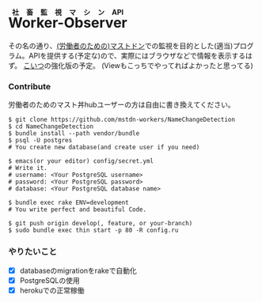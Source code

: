 # <ruby>Worker-Observer<rp>（</rp><rt>社畜監視マシンAPI</rt><rp>）</rp></ruby>
その名の通り、[(労働者のための)マストドン](https://mstdn-workers.com/about)での監視を目的とした(適当)プログラム。APIを提供する(予定な)ので、実際にはブラウザなどで情報を表示するはず。
[こいつ](https://github.com/mstdn-workers/NameChangeDetection)の強化版の予定。
(Viewもこっちでやってればよかったと思ってる)

### Contribute
労働者のためのマスト丼hubユーザーの方は自由に書き換えてください。

``` shell
$ git clone https://github.com/mstdn-workers/NameChangeDetection
$ cd NameChangeDetection
$ bundle install --path vendor/bundle
$ psql -U postgres
# You create new database(and create user if you need)

$ emacs(or your editor) config/secret.yml
# Write it.
# username: <Your PostgreSQL username>
# password: <Your PostgreSQL password>
# database: <Your PostgreSQL database name>

$ bundle exec rake ENV=development
# You write perfect and beautiful Code.

$ git push origin develop(, feature, or your-branch)
$ sudo bundle exec thin start -p 80 -R config.ru
```


### やりたいこと
- [x] databaseのmigrationをrakeで自動化
- [x] PostgreSQLの使用
- [x] herokuでの正常稼働
### 
